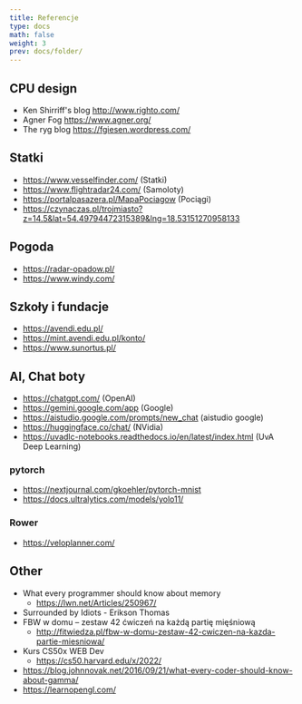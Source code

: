 ```yaml
---
title: Referencje
type: docs
math: false
weight: 3
prev: docs/folder/
---
```


## CPU design

- Ken Shirriff's blog  http://www.righto.com/
- Agner Fog https://www.agner.org/
- The ryg blog  https://fgiesen.wordpress.com/

## Statki
- https://www.vesselfinder.com/ (Statki)
- https://www.flightradar24.com/ (Samoloty)
- https://portalpasazera.pl/MapaPociagow (Pociągi)
- https://czynaczas.pl/trojmiasto?z=14.5&lat=54.49794472315389&lng=18.53151270958133

## Pogoda
- https://radar-opadow.pl/
- https://www.windy.com/

## Szkoły i fundacje
- https://avendi.edu.pl/
- https://mint.avendi.edu.pl/konto/
- https://www.sunortus.pl/

## AI, Chat boty

- https://chatgpt.com/ (OpenAI)
- https://gemini.google.com/app (Google)
- https://aistudio.google.com/prompts/new_chat (aistudio google)
- https://huggingface.co/chat/ (NVidia)
- https://uvadlc-notebooks.readthedocs.io/en/latest/index.html (UvA Deep Learning)

### pytorch
- https://nextjournal.com/gkoehler/pytorch-mnist
- https://docs.ultralytics.com/models/yolo11/

### Rower
- https://veloplanner.com/

## Other

- What every programmer should know about memory
  - https://lwn.net/Articles/250967/
- Surrounded by Idiots - Erikson Thomas
- FBW w domu – zestaw 42 ćwiczeń na każdą partię mięśniową 
  - http://fitwiedza.pl/fbw-w-domu-zestaw-42-cwiczen-na-kazda-partie-miesniowa/
- Kurs CS50x WEB Dev
  - https://cs50.harvard.edu/x/2022/
- https://blog.johnnovak.net/2016/09/21/what-every-coder-should-know-about-gamma/
- https://learnopengl.com/


